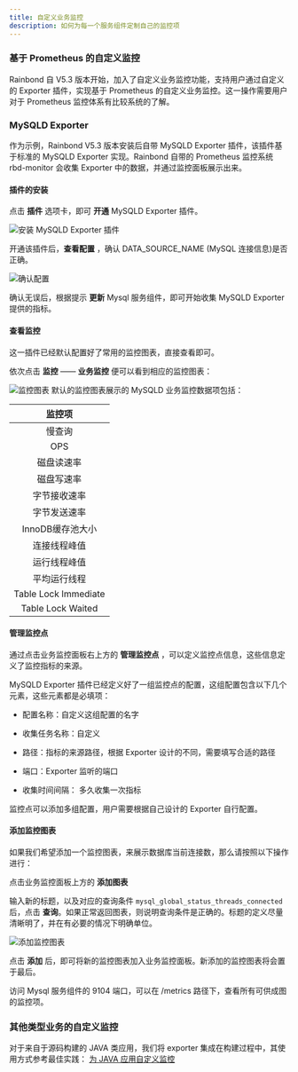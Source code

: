 ```yaml
---
title: 自定义业务监控
description: 如何为每一个服务组件定制自己的监控项
---
```



### 基于 Prometheus 的自定义监控

Rainbond 自 V5.3 版本开始，加入了自定义业务监控功能，支持用户通过自定义的 Exporter 插件，实现基于 Prometheus 的自定义业务监控。这一操作需要用户对于 Prometheus 监控体系有比较系统的了解。

### MySQLD Exporter

作为示例，Rainbond V5.3 版本安装后自带 MySQLD Exporter 插件，该插件基于标准的 MySQLD Exporter 实现。Rainbond 自带的 Prometheus 监控系统 rbd-monitor 会收集 Exporter 中的数据，并通过监控面板展示出来。

#### 插件的安装

点击 **插件** 选项卡，即可 **开通** MySQLD Exporter 插件。

![安装 MySQLD Exporter 插件](https://static.goodrain.com/docs/5.3/component-op/custom-monitor/custom-monitor-1.png)

开通该插件后，**查看配置** ，确认 DATA_SOURCE_NAME (MySQL 连接信息)是否正确。

![确认配置](https://static.goodrain.com/docs/5.3/component-op/custom-monitor/custom-monitor-2.png)

确认无误后，根据提示 **更新** Mysql 服务组件，即可开始收集 MySQLD Exporter 提供的指标。

#### 查看监控

这一插件已经默认配置好了常用的监控图表，直接查看即可。

依次点击 **监控** —— **业务监控** 便可以看到相应的监控图表：

![监控图表](https://static.goodrain.com/docs/5.3/component-op/custom-monitor/custom-monitor-3.png)
默认的监控图表展示的 MySQLD 业务监控数据项包括：

|监控项|
|:---:|
|慢查询|
|OPS|
|磁盘读速率|
|磁盘写速率|
|字节接收速率|
|字节发送速率|
|InnoDB缓存池大小|
|连接线程峰值|
|运行线程峰值|
|平均运行线程|
|Table Lock lmmediate|
|Table Lock Waited|

#### 管理监控点

通过点击业务监控面板右上方的 **管理监控点** ，可以定义监控点信息，这些信息定义了监控指标的来源。

MySQLD Exporter 插件已经定义好了一组监控点的配置，这组配置包含以下几个元素，这些元素都是必填项：

- 配置名称：自定义这组配置的名字

- 收集任务名称：自定义

- 路径：指标的来源路径，根据 Exporter 设计的不同，需要填写合适的路径

- 端口：Exporter 监听的端口

- 收集时间间隔： 多久收集一次指标

监控点可以添加多组配置，用户需要根据自己设计的 Exporter 自行配置。


#### 添加监控图表

如果我们希望添加一个监控图表，来展示数据库当前连接数，那么请按照以下操作进行：

点击业务监控面板上方的 **添加图表**

输入新的标题，以及对应的查询条件 `mysql_global_status_threads_connected` 后，点击 **查询**。如果正常返回图表，则说明查询条件是正确的。标题的定义尽量清晰明了，并在有必要的情况下明确单位。

![添加监控图表](https://static.goodrain.com/docs/5.3/component-op/custom-monitor/custom-monitor-4.png)

点击 **添加** 后，即可将新的监控图表加入业务监控面板。新添加的监控图表将会置于最后。

访问 Mysql 服务组件的 9104 端口，可以在 /metrics 路径下，查看所有可供成图的监控项。


### 其他类型业务的自定义监控

对于来自于源码构建的 JAVA 类应用，我们将 exporter 集成在构建过程中，其使用方式参考最佳实践： [为 JAVA 应用自定义监控](/docs/practices/app-dev/java-exporter/)


